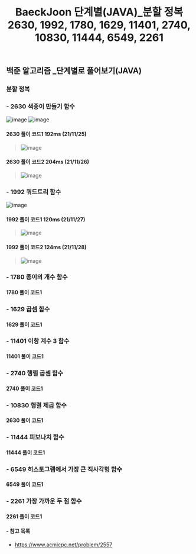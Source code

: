 ﻿---
layout: single
title: "BaeckJoon 단계별(JAVA)_분할 정복 2630, 1992, 1780, 1629, 11401, 2740, 10830, 11444, 6549, 2261"
read_time: true
categories: 
 - BaeckJoon 
tags: 
 - Algorithm
 - BaeckJoon 
last_modified_at: '2021-10-18 23:43:00 +0800'
toc: true
toc_sticky: true
toc_label: 목차
---
## 백준 알고리즘 _단계별로 풀어보기(JAVA)
### 분할 정복
### - 2630 색종이 만들기 함수
![image](https://user-images.githubusercontent.com/66898243/143462922-2a83dc82-23e1-4d0b-ba3c-44d519ea5ac2.png)
![image](https://user-images.githubusercontent.com/66898243/143462968-4ca41040-a778-488e-b251-ce27a071805b.png)

#### 2630 풀이 코드1 192ms (21/11/25)
>  ![image](https://user-images.githubusercontent.com/66898243/143462802-0f00277a-9947-42f7-9b6d-e6d4f7ebaa55.png)

#### 2630 풀이 코드2 204ms (21/11/26)
>  ![image](https://user-images.githubusercontent.com/66898243/143599436-1a5a2521-5ad2-4437-b39c-ab5b8c59d85f.png)

### - 1992 쿼드트리 함수
![image](https://user-images.githubusercontent.com/66898243/143685736-278f969c-e016-44cf-bcf8-c0b529d728db.png)

#### 1992 풀이 코드1 120ms (21/11/27)
>  ![image](https://user-images.githubusercontent.com/66898243/143686174-221b3e5b-1e6a-45d0-a28e-3742b9e957a1.png)

#### 1992 풀이 코드2 124ms (21/11/28)
>  ![image](https://user-images.githubusercontent.com/66898243/143771506-305d4501-94ee-4747-9b54-89143650261f.png)

### - 1780 종이의 개수 함수

#### 1780 풀이 코드1
> 
### - 1629 곱셈 함수

#### 1629 풀이 코드1
> 
### - 11401 이항 계수 3 함수

#### 11401 풀이 코드1 
> 
### - 2740 행렬 곱셈 함수

#### 2740 풀이 코드1
> 
### - 10830 행렬 제곱 함수

#### 2630 풀이 코드1
>
### - 11444 피보나치 함수

#### 11444 풀이 코드1
>
### - 6549 히스토그램에서 가장 큰 직사각형 함수

#### 6549 풀이 코드1
>
### - 2261 가장 가까운 두 점 함수

#### 2261 풀이 코드1
>


#### - 참고 목록
- https://www.acmicpc.net/problem/2557